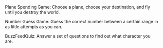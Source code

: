 Plane Spending Game: Choose a plane, choose your destination, and fly until you destroy the world.

Number Guess Game: Guess the correct number between a certain range in as little attempts as you can.

BuzzFeedQuiz: Answer a set of questions to find out what character you are. 
